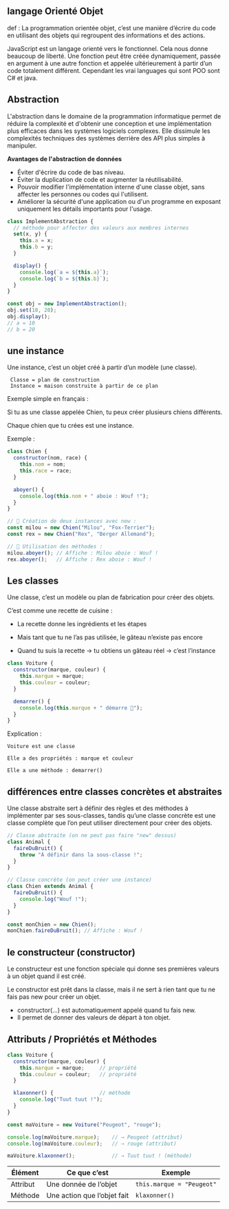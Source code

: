 ##  langage Orienté Objet

def : La programmation orientée objet, c’est une manière d’écrire du code en utilisant des objets qui regroupent des informations et des actions.

JavaScript est un langage orienté vers le fonctionnel. Cela nous donne beaucoup de liberté. Une fonction peut être créée dynamiquement, passée en argument à une autre fonction et appelée ultérieurement à partir d’un code totalement différent. Cependant les vrai languages qui sont POO sont C# et java.

## Abstraction

L'abstraction dans le domaine de la programmation informatique permet de réduire la complexité et d'obtenir une conception et une implémentation plus efficaces dans les systèmes logiciels complexes. Elle dissimule les complexités techniques des systèmes derrière des API plus simples à manipuler.

__Avantages de l'abstraction de données__

- Éviter d'écrire du code de bas niveau.
- Éviter la duplication de code et augmenter la réutilisabilité.
- Pouvoir modifier l'implémentation interne d'une classe objet, sans affecter les personnes ou codes qui l'utilisent.
-  Améliorer la sécurité d'une application ou d'un programme en exposant uniquement les détails importants pour l'usage.
```js
class ImplementAbstraction {
  // méthode pour affecter des valeurs aux membres internes
  set(x, y) {
    this.a = x;
    this.b = y;
  }

  display() {
    console.log(`a = ${this.a}`);
    console.log(`b = ${this.b}`);
  }
}

const obj = new ImplementAbstraction();
obj.set(10, 20);
obj.display();
// a = 10
// b = 20
```

## une instance 

Une instance, c’est un objet créé à partir d’un modèle (une classe).

     Classe = plan de construction
     Instance = maison construite à partir de ce plan

 Exemple simple en français :

Si tu as une classe appelée Chien, tu peux créer plusieurs chiens différents.

Chaque chien que tu crées est une instance.

Exemple :
```js
class Chien {
  constructor(nom, race) {
    this.nom = nom;
    this.race = race;
  }

  aboyer() {
    console.log(this.nom + " aboie : Wouf !");
  }
}

// 🔸 Création de deux instances avec new :
const milou = new Chien("Milou", "Fox-Terrier");
const rex = new Chien("Rex", "Berger Allemand");

// 🔸 Utilisation des méthodes :
milou.aboyer(); // Affiche : Milou aboie : Wouf !
rex.aboyer();   // Affiche : Rex aboie : Wouf !
```
## Les classes

 Une classe, c’est un modèle ou plan de fabrication pour créer des objets.

C’est comme une recette de cuisine :

- La recette donne les ingrédients et les étapes

- Mais tant que tu ne l’as pas utilisée, le gâteau n’existe pas encore

- Quand tu suis la recette → tu obtiens un gâteau réel → c’est l’instance
```js
class Voiture {
  constructor(marque, couleur) {
    this.marque = marque;
    this.couleur = couleur;
  }

  demarrer() {
    console.log(this.marque + " démarre 🚗");
  }
}
```
Explication :

    Voiture est une classe

    Elle a des propriétés : marque et couleur

    Elle a une méthode : demarrer()


## différences entre classes concrètes et abstraites 
Une classe abstraite sert à définir des règles et des méthodes à implémenter par ses sous-classes, tandis qu’une classe concrète est une classe complète que l’on peut utiliser directement pour créer des objets.

```js
// Classe abstraite (on ne peut pas faire "new" dessus)
class Animal {
  faireDuBruit() {
    throw "À définir dans la sous-classe !";
  }
}

// Classe concrète (on peut créer une instance)
class Chien extends Animal {
  faireDuBruit() {
    console.log("Wouf !");
  }
}

const monChien = new Chien();
monChien.faireDuBruit(); // Affiche : Wouf !
```
## le constructeur (constructor)

Le constructeur est une fonction spéciale qui donne ses premières valeurs à un objet quand il est créé.

Le constructor est prêt dans la classe, mais il ne sert à rien tant que tu ne fais pas new pour créer un objet.

- constructor(...) est automatiquement appelé quand tu fais new.
- Il permet de donner des valeurs de départ à ton objet.

##  Attributs / Propriétés et Méthodes
```js
class Voiture {
  constructor(marque, couleur) {
    this.marque = marque;     // propriété
    this.couleur = couleur;   // propriété
  }

  klaxonner() {               // méthode
    console.log("Tuut tuut !");
  }
}
```
```js
const maVoiture = new Voiture("Peugeot", "rouge");

console.log(maVoiture.marque);    // → Peugeot (attribut)
console.log(maVoiture.couleur);   // → rouge (attribut)

maVoiture.klaxonner();            // → Tuut tuut ! (méthode)
```
| Élément  | Ce que c’est                  | Exemple                  |
|----------|-------------------------------|---------------------------|
| Attribut | Une donnée de l’objet         | `this.marque = "Peugeot"` |
| Méthode  | Une action que l’objet fait   | `klaxonner()`             |
